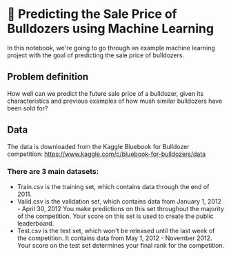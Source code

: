 # 🚜 Predicting the Sale Price of Bulldozers using Machine Learning
In this notebook, we're going to go through an example machine learning project with the goal of predicting the sale price of bulldozers.

## Problem definition
How well can we predict the future sale price of a bulldozer, given its characteristics and previous examples of how mush similar bulldozers have been sold for?

## Data
The data is downloaded from the Kaggle Bluebook for Bulldozer competition: https://www.kaggle.com/c/bluebook-for-bulldozers/data

### There are 3 main datasets:

* Train.csv is the training set, which contains data through the end of 2011.
* Valid.csv is the validation set, which contains data from January 1, 2012 - April 30, 2012 You make predictions on this set throughout the majority of the competition. Your score on this set is used to create the public leaderboard.
* Test.csv is the test set, which won't be released until the last week of the competition. It contains data from May 1, 2012 - November 2012. Your score on the test set determines your final rank for the competition.
